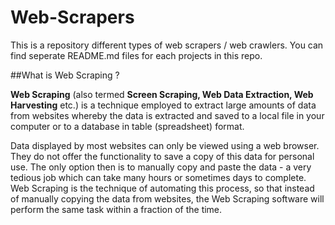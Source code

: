 # Web-Scrapers

This is a repository different types of web scrapers / web crawlers.
You can find seperate README.md files for each projects in this repo.

##What is Web Scraping ?

<b>Web Scraping</b> (also termed <b>Screen Scraping, Web Data Extraction, Web Harvesting</b> etc.) is a technique employed to extract large amounts of data from websites whereby the data is extracted and saved to a local file in your computer or to a database in table (spreadsheet) format.

Data displayed by most websites can only be viewed using a web browser. They do not offer the functionality to save a copy of this data for personal use. The only option then is to manually copy and paste the data - a very tedious job which can take many hours or sometimes days to complete. Web Scraping is the technique of automating this process, so that instead of manually copying the data from websites, the Web Scraping software will perform the same task within a fraction of the time.
